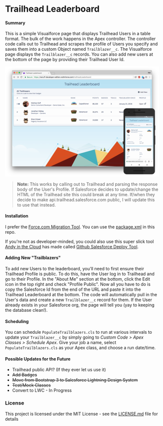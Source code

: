 # Trailhead Leaderboard
#### Summary
This is a simple Visualforce page that displays Trailhead Users in a table format. The bulk 
of the work happens in the Apex controller. The controller code calls out to Trailhead and 
scrapes the profile of Users you specify and saves them into a custom Object named 
`Trailblazer__c`. The Visualforce page displays the `Trailblazer__c` records. You can also 
add new users at the bottom of the page by providing their Trailhead User Id.

![Desktop Desktop](images/screenshot.png "Desktop View")

> **Note:** This works by calling out to Trailhead and parsing the response body of the 
User's Profile. If Salesforce decides to update/change the HTML of the Trailhead site this 
could break at any time. If/when they decide to make api.trailhead.salesforce.com public, I 
will update this to use that instead. 

#### Installation
I prefer the [Force.com Migration Tool](https://developer.salesforce.com/page/Force.com_Migration_Tool). 
You can use the [package.xml](src/package.xml) in this repo.

If you're not as developer-minded, you could also use this super slick tool [Andy in the Cloud](https://andyinthecloud.com) has made
called [Github Salesforce Deploy Tool](https://github.com/afawcett/githubsfdeploy).

#### Adding New "Trailblazers"
To add new Users to the leaderboard, you'll need to first ensure their Trailhead Profile is 
public. To do this, have the User log in to Trailhead and go to their Profile. In the "About Me"
section at the bottom, click the Edit icon in the top right and check "Profile Public". Now all
you have to do is copy the Salesforce Id from the end of the URL and paste it into the Trailhead
Leaderboard at the bottom. The code will automatically pull in the User's data and create a 
new `Trailblazer__c` record for them. If the User already exists in your Salesforce org, the 
page will tell you (yay to keeping the database clean!).

#### Scheduling
You can schedule `PopulateTrailblazers.cls` to run at various intervals to update your 
`Trailblazer__c` by simply going to *Custom Code > Apex Classes > Schedule Apex*. Give your 
job a name, select `PopulateTrailblazers.cls` as your Apex class, and choose a run date/time. 

#### Possible Updates for the Future

- Trailhead public API? (If they ever let us use it)
- ~~Add Badges~~
- ~~Move from Bootstrap 3 to Salesforce Lightning Design System~~
- ~~Test/Mock Classes~~
- Convert to LWC - In Progress

### License
This project is licensed under the MIT License - see the [LICENSE.md](LICENSE.md) file for details

